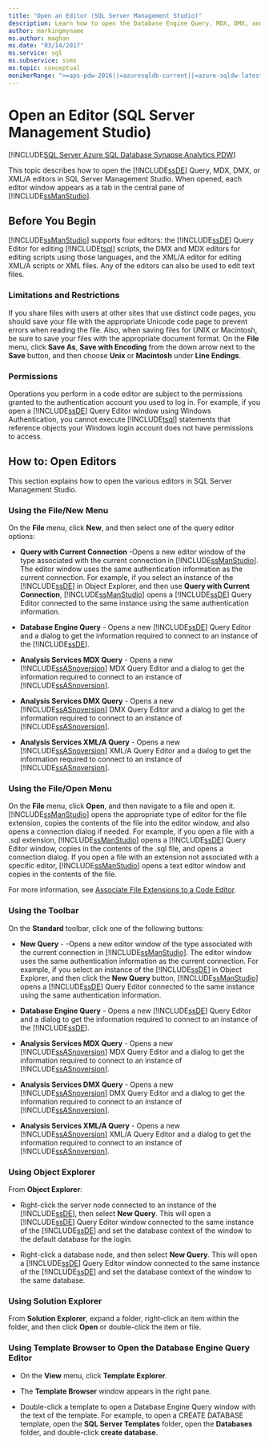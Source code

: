 ```yaml
---
title: "Open an Editor (SQL Server Management Studio)"
description: Learn how to open the Database Engine Query, MDX, DMX, and XML/A editors in SQL Server Management Studio.
author: markingmyname
ms.author: maghan
ms.date: "03/14/2017"
ms.service: sql
ms.subservice: ssms
ms.topic: conceptual
monikerRange: ">=aps-pdw-2016||=azuresqldb-current||=azure-sqldw-latest||>=sql-server-2016||>=sql-server-linux-2017||=azuresqldb-mi-current"
---
```


# Open an Editor (SQL Server Management Studio)

[!INCLUDE[SQL Server Azure SQL Database Synapse Analytics PDW](../../includes/applies-to-version/sql-asdb-asdbmi-asa-pdw.md)]

This topic describes how to open the [!INCLUDE[ssDE](../../includes/ssde-md.md)] Query, MDX, DMX, or XML/A editors in SQL Server Management Studio. When opened, each editor window appears as a tab in the central pane of [!INCLUDE[ssManStudio](../../includes/ssmanstudio-md.md)].  
  
## Before You Begin  
 [!INCLUDE[ssManStudio](../../includes/ssmanstudio-md.md)] supports four editors: the [!INCLUDE[ssDE](../../includes/ssde-md.md)] Query Editor for editing [!INCLUDE[tsql](../../includes/tsql-md.md)] scripts, the DMX and MDX editors for editing scripts using those languages, and the XML/A editor for editing XML/A scripts or XML files. Any of the editors can also be used to edit text files.  
  
### Limitations and Restrictions  
 If you share files with users at other sites that use distinct code pages, you should save your file with the appropriate Unicode code page to prevent errors when reading the file. Also, when saving files for UNIX or Macintosh, be sure to save your files with the appropriate document format. On the **File** menu, click **Save As**, **Save with Encoding** from the down arrow next to the **Save** button, and then choose **Unix** or **Macintosh** under **Line Endings**.  
  
### Permissions  
 Operations you perform in a code editor are subject to the permissions granted to the authentication account you used to log in. For example, if you open a [!INCLUDE[ssDE](../../includes/ssde-md.md)] Query Editor window using Windows Authentication, you cannot execute [!INCLUDE[tsql](../../includes/tsql-md.md)] statements that reference objects your Windows login account does not have permissions to access.  
  
## How to: Open Editors  
 This section explains how to open the various editors in SQL Server Management Studio.  
  
### Using the File/New Menu  
 On the **File** menu, click **New**, and then select one of the query editor options:  
  
-   **Query with Current Connection** -Opens a new editor window of the type associated with the current connection in [!INCLUDE[ssManStudio](../../includes/ssmanstudio-md.md)]. The editor window uses the same authentication information as the current connection. For example, if you select an instance of the [!INCLUDE[ssDE](../../includes/ssde-md.md)] in Object Explorer, and then use **Query with Current Connection**, [!INCLUDE[ssManStudio](../../includes/ssmanstudio-md.md)] opens a [!INCLUDE[ssDE](../../includes/ssde-md.md)] Query Editor connected to the same instance using the same authentication information.  
  
-   **Database Engine Query** - Opens a new [!INCLUDE[ssDE](../../includes/ssde-md.md)] Query Editor and a dialog to get the information required to connect to an instance of the [!INCLUDE[ssDE](../../includes/ssde-md.md)].  
  
-   **Analysis Services MDX Query** - Opens a new [!INCLUDE[ssASnoversion](../../includes/ssasnoversion-md.md)] MDX Query Editor and a dialog to get the information required to connect to an instance of [!INCLUDE[ssASnoversion](../../includes/ssasnoversion-md.md)].  
  
-   **Analysis Services DMX Query** - Opens a new [!INCLUDE[ssASnoversion](../../includes/ssasnoversion-md.md)] DMX Query Editor and a dialog to get the information required to connect to an instance of [!INCLUDE[ssASnoversion](../../includes/ssasnoversion-md.md)].  
  
-   **Analysis Services XML/A Query** - Opens a new [!INCLUDE[ssASnoversion](../../includes/ssasnoversion-md.md)] XML/A Query Editor and a dialog to get the information required to connect to an instance of [!INCLUDE[ssASnoversion](../../includes/ssasnoversion-md.md)].  
  
### Using the File/Open Menu  
 On the **File** menu, click **Open**, and then navigate to a file and open it. [!INCLUDE[ssManStudio](../../includes/ssmanstudio-md.md)] opens the appropriate type of editor for the file extension, copies the contents of the file into the editor window, and also opens a connection dialog if needed. For example, if you open a file with a .sql extension, [!INCLUDE[ssManStudio](../../includes/ssmanstudio-md.md)] opens a [!INCLUDE[ssDE](../../includes/ssde-md.md)] Query Editor window, copies in the contents of the .sql file, and opens a connection dialog. If you open a file with an extension not associated with a specific editor, [!INCLUDE[ssManStudio](../../includes/ssmanstudio-md.md)] opens a text editor window and copies in the contents of the file.  
  
 For more information, see [Associate File Extensions to a Code Editor](./associate-file-extensions-to-a-code-editor.md).  
  
### Using the Toolbar  
 On the **Standard** toolbar, click one of the following buttons:  
  
-   **New Query** - -Opens a new editor window of the type associated with the current connection in [!INCLUDE[ssManStudio](../../includes/ssmanstudio-md.md)]. The editor window uses the same authentication information as the current connection. For example, if you select an instance of the [!INCLUDE[ssDE](../../includes/ssde-md.md)] in Object Explorer, and then click the **New Query** button, [!INCLUDE[ssManStudio](../../includes/ssmanstudio-md.md)] opens a [!INCLUDE[ssDE](../../includes/ssde-md.md)] Query Editor connected to the same instance using the same authentication information.  
  
-   **Database Engine Query** - Opens a new [!INCLUDE[ssDE](../../includes/ssde-md.md)] Query Editor and a dialog to get the information required to connect to an instance of the [!INCLUDE[ssDE](../../includes/ssde-md.md)].  
  
-   **Analysis Services MDX Query** - Opens a new [!INCLUDE[ssASnoversion](../../includes/ssasnoversion-md.md)] MDX Query Editor and a dialog to get the information required to connect to an instance of [!INCLUDE[ssASnoversion](../../includes/ssasnoversion-md.md)].  
  
-   **Analysis Services DMX Query** - Opens a new [!INCLUDE[ssASnoversion](../../includes/ssasnoversion-md.md)] DMX Query Editor and a dialog to get the information required to connect to an instance of [!INCLUDE[ssASnoversion](../../includes/ssasnoversion-md.md)].  
  
-   **Analysis Services XML/A Query** - Opens a new [!INCLUDE[ssASnoversion](../../includes/ssasnoversion-md.md)] XML/A Query Editor and a dialog to get the information required to connect to an instance of [!INCLUDE[ssASnoversion](../../includes/ssasnoversion-md.md)].  
  
### Using Object Explorer  
 From **Object Explorer**:  
  
-   Right-click the server node connected to an instance of the [!INCLUDE[ssDE](../../includes/ssde-md.md)], then select **New Query**. This will open a [!INCLUDE[ssDE](../../includes/ssde-md.md)] Query Editor window connected to the same instance of the [!INCLUDE[ssDE](../../includes/ssde-md.md)] and set the database context of the window to the default database for the login.  
  
-   Right-click a database node, and then select **New Query**. This will open a [!INCLUDE[ssDE](../../includes/ssde-md.md)] Query Editor window connected to the same instance of the [!INCLUDE[ssDE](../../includes/ssde-md.md)] and set the database context of the window to the same database.  
  
### Using Solution Explorer  
 From **Solution Explorer**, expand a folder, right-click an item within the folder, and then click **Open** or double-click the item or file.  
  
### Using Template Browser to Open the Database Engine Query Editor  
  
-   On the **View** menu, click **Template Explorer**.  
  
-   The **Template Browser** window appears in the right pane.  
  
-   Double-click a template to open a Database Engine Query window with the text of the template. For example, to open a CREATE DATABASE template, open the **SQL Server Templates** folder, open the **Databases** folder, and double-click **create database**.
